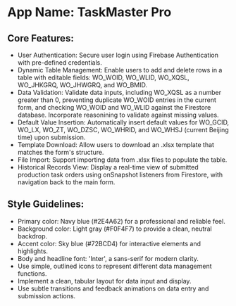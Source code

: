 # **App Name**: TaskMaster Pro

## Core Features:

- User Authentication: Secure user login using Firebase Authentication with pre-defined credentials.
- Dynamic Table Management: Enable users to add and delete rows in a table with editable fields: WO_WOID, WO_WLID, WO_XQSL, WO_JHKGRQ, WO_JHWGRQ, and WO_BMID.
- Data Validation: Validate data inputs, including WO_XQSL as a number greater than 0, preventing duplicate WO_WOID entries in the current form, and checking WO_WOID and WO_WLID against the Firestore database. Incorporate reasonining to validate against missing values.
- Default Value Insertion: Automatically insert default values for WO_GCID, WO_LX, WO_ZT, WO_DZSC, WO_WHRID, and WO_WHSJ (current Beijing time) upon submission.
- Template Download: Allow users to download an .xlsx template that matches the form's structure.
- File Import: Support importing data from .xlsx files to populate the table.
- Historical Records View: Display a real-time view of submitted production task orders using onSnapshot listeners from Firestore, with navigation back to the main form.

## Style Guidelines:

- Primary color: Navy blue (#2E4A62) for a professional and reliable feel.
- Background color: Light gray (#F0F4F7) to provide a clean, neutral backdrop.
- Accent color: Sky blue (#72BCD4) for interactive elements and highlights.
- Body and headline font: 'Inter', a sans-serif for modern clarity.
- Use simple, outlined icons to represent different data management functions.
- Implement a clean, tabular layout for data input and display.
- Use subtle transitions and feedback animations on data entry and submission actions.